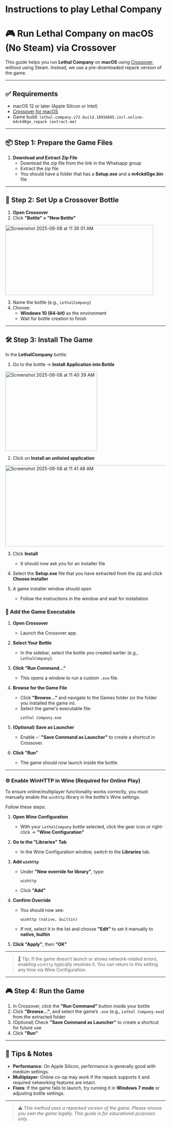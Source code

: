 
# Instructions to play Lethal Company


# 🎮 Run Lethal Company on macOS (No Steam) via Crossover

This guide helps you run **Lethal Company** on **macOS** using [Crossover](https://www.codeweavers.com/crossover), without using Steam. Instead, we use a pre-downloaded repack version of the game.

---

## ✅ Requirements

- macOS 12 or later (Apple Silicon or Intel)
- [Crossover for macOS](https://www.codeweavers.com/crossover/download)
- Game build: `lethal.company.v72.build.18916695.incl.online-m4ckd0ge_repack (extract.me)`  

---

## 📦 Step 1: Prepare the Game Files

1. **Download and Extract Zip File**
   - Download the zip file from the link in the Whatsapp group
   - Extract the zip file
   - You should have a folder that has a **Setup.exe** and a **m4ckd0ge.bin** file

---

## 🍷 Step 2: Set Up a Crossover Bottle

1. **Open Crossover**
2. Click **"Bottle" > "New Bottle"**
<img width="465" height="220" alt="Screenshot 2025-08-08 at 11 39 01 AM" src="https://github.com/user-attachments/assets/683dd01f-7e9f-42a3-8d04-f1558a82f02b" />

3. Name the bottle (e.g., `LethalCompany`)
4. Choose:
   - **Windows 10 (64-bit)** as the environment
   - Wait for bottle creation to finish

---

## 🛠 Step 3: Install The Game

In the **LethalCompany** bottle:
1. Go to the bottle → **Install Application into Bottle**
<img width="288" height="249" alt="Screenshot 2025-08-08 at 11 40 39 AM" src="https://github.com/user-attachments/assets/d19a898e-2d20-419e-96ec-d6a6a0c4befe" />

2. Click on **Install an unlisted application**
<img width="873" height="255" alt="Screenshot 2025-08-08 at 11 41 48 AM" src="https://github.com/user-attachments/assets/bef116fa-3ff4-4264-af85-0c1d8b060ce3" />

3. Click **Install**
   - It should now ask you for an installer file

4. Select the **Setup.exe** file that you have extracted from the zip and click **Choose installer**

5. A game installer window should open
   - Follow the instructions in the window and wait for installation



### 🧭 Add the Game Executable

1. **Open Crossover**
   - Launch the Crossover app.

2. **Select Your Bottle**
   - In the sidebar, select the bottle you created earlier (e.g., `LethalCompany`).

3. **Click "Run Command..."**
   - This opens a window to run a custom `.exe` file.

4. **Browse for the Game File**
   - Click **"Browse..."** and navigate to the Games folder (or the folder you installed the game in).
   - Select the game's executable file:
     ```
     Lethal Company.exe
     ```

5. **(Optional) Save as Launcher**
   - Enable ✅ **"Save Command as Launcher"** to create a shortcut in Crossover.

6. **Click "Run"**
   - The game should now launch inside the bottle.

---

### ⚙️ Enable WinHTTP in Wine (Required for Online Play)

To ensure online/multiplayer functionality works correctly, you must manually enable the `winhttp` library in the bottle's Wine settings.

Follow these steps:

1. **Open Wine Configuration**
   - With your `LethalCompany` bottle selected, click the gear icon or right-click → **"Wine Configuration"**

2. **Go to the "Libraries" Tab**
   - In the Wine Configuration window, switch to the **Libraries** tab.

3. **Add `winhttp`**
   - Under **"New override for library"**, type:
     ```
     winhttp
     ```
   - Click **"Add"**

4. **Confirm Override**
   - You should now see:
     ```
     winhttp (native, builtin)
     ```
   - If not, select it in the list and choose **"Edit"** to set it manually to **native, builtin**

5. **Click "Apply"**, then **"OK"**

---

> 🧠 Tip: If the game doesn’t launch or shows network-related errors, enabling `winhttp` typically resolves it. You can return to this setting any time via Wine Configuration.

---

## 🎮 Step 4: Run the Game

1. In Crossover, click the **"Run Command"** button inside your bottle
2. Click **"Browse..."**, and select the game’s `.exe` (e.g., `Lethal Company.exe`) from the extracted folder
3. (Optional) Check **"Save Command as Launcher"** to create a shortcut for future use
4. Click **"Run"**

---

## 🧩 Tips & Notes

- **Performance**: On Apple Silicon, performance is generally good with medium settings.
- **Multiplayer**: Online co-op may work if the repack supports it and required networking features are intact.
- **Fixes**: If the game fails to launch, try running it in **Windows 7 mode** or adjusting bottle settings.

---



> ⚠️ *This method uses a repacked version of the game. Please ensure you own the game legally. This guide is for educational purposes only.*
